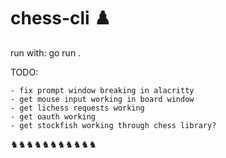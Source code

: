 # chess-cli ♟️

run with: go run .


TODO: 

    - fix prompt window breaking in alacritty
    - get mouse input working in board window
    - get lichess requests working
    - get oauth working
    - get stockfish working through chess library? 

♞♞♞♞♞♞♞♞♞♞♞

